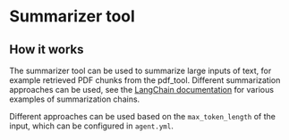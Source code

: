 # Summarizer tool

## How it works
The summarizer tool can be used to summarize large inputs of text, for example retrieved PDF chunks from the pdf_tool. Different summarization approaches can be used, see the [LangChain documentation](https://python.langchain.com/docs/use_cases/summarization) for various examples of summarization chains.

Different approaches can be used based on the `max_token_length` of the input, which can be configured in `agent.yml`.
